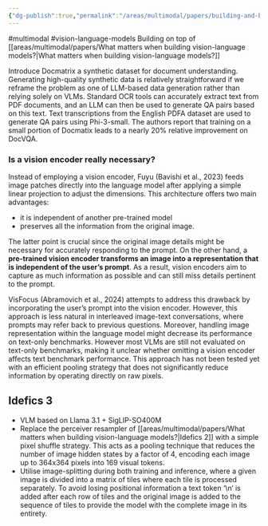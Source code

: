 ```yaml
---
{"dg-publish":true,"permalink":"/areas/multimodal/papers/building-and-better-understanding-vision-language-models-insights-and-future-directions/"}
---
```


#multimodal #vision-language-models
Building on top of [[areas/multimodal/papers/What matters when building vision-language models?\|What matters when building vision-language models?]]

Introduce Docmatrix a synthetic dataset for document understanding. Generating high-quality synthetic data is relatively straightforward if we reframe the problem as one of LLM-based data generation rather than relying solely on VLMs. Standard OCR tools can accurately extract text from PDF documents, and an LLM can then be used to generate QA pairs based on this text. Text transcriptions from the English PDFA dataset are used to generate QA pairs using Phi-3-small. The authors report that training on a small portion of Docmatix leads to a nearly 20% relative improvement on DocVQA.

### Is a vision encoder really necessary?
Instead of employing a vision encoder, Fuyu (Bavishi et al., 2023) feeds image patches directly into the language model after applying a simple linear projection to adjust the dimensions. This architecture offers two main advantages: 
* it is independent of another pre-trained model
* preserves all the information from the original image. 
  
The latter point is crucial since the original image details might be necessary for accurately responding to the prompt. On the other hand, a **pre-trained vision encoder transforms an image into a representation that is independent of the user’s prompt**. As a result, vision encoders aim to capture as much information as possible and can still miss details pertinent to the prompt. 

VisFocus (Abramovich et al., 2024) attempts to address this drawback by incorporating the user’s prompt into the vision encoder. However, this approach is less natural in interleaved image-text conversations, where prompts may refer back to previous questions. Moreover, handling image representation within the language model might decrease its performance on text-only benchmarks. However most VLMs are still not evaluated on text-only benchmarks, making it unclear whether omitting a vision encoder affects text benchmark performance. This approach has not been tested yet with an efficient pooling strategy that does not significantly reduce information by operating directly on raw pixels.

## Idefics 3
* VLM based on Llama 3.1 + SigLIP-SO400M
* Replace the perceiver resampler of [[areas/multimodal/papers/What matters when building vision-language models?\|Idefics 2]] with a simple pixel shuffle strategy. This acts as a pooling technique that reduces the number of image hidden states by a factor of 4, encoding each image up to 364x364 pixels into 169 visual tokens.
* Utilise image-splitting during both training and inference, where a given image is divided into a matrix of tiles where each tile is processed separately. To avoid losing positional information a text token ‘\n‘ is added after each row of tiles and the original image is added to the sequence of tiles to provide the model with the complete image in its entirety.